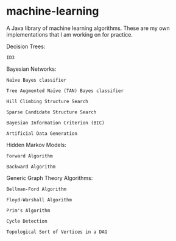 machine-learning
================

A Java library of machine learning algorithms.  These are my own implementations that I am working on for practice.

Decision Trees:
   
    ID3
    
Bayesian Networks:
   
    Naïve Bayes classifier
    
    Tree Augmented Naïve (TAN) Bayes classifier
    
    Hill Climbing Structure Search
    
    Sparse Candidate Structure Search
    
    Bayesian Information Criterion (BIC)
    
    Artificial Data Generation
    
Hidden Markov Models:

    Forward Algorithm
    
    Backward Algorithm
    
Generic Graph Theory Algorithms:
    
    Bellman-Ford Algorithm
    
    Floyd-Warshall Algorithm
    
    Prim's Algorithm
    
    Cycle Detection
    
    Topological Sort of Vertices in a DAG
    


